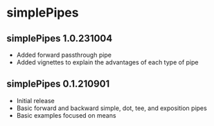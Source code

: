 # simplePipes

## simplePipes 1.0.231004

- Added forward passthrough pipe
- Added vignettes to explain the advantages of each type of pipe

## simplePipes 0.1.210901

- Initial release
- Basic forward and backward simple, dot, tee, and exposition pipes
- Basic examples focused on means

